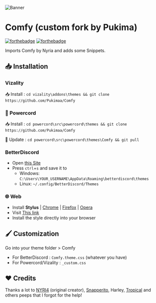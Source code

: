 ![Banner](https://pukimaa.github.io/Comfy/assets/banner.png)

# Comfy (custom fork by Pukima)

[![forthebadge](https://forthebadge.com/images/badges/built-with-love.svg)](https://forthebadge.com)
[![forthebadge](https://forthebadge.com/images/badges/uses-css.svg)](https://forthebadge.com)

Imports Comfy by Nyria and adds some Snippets.

## 📥 Installation

### Vizality

📥 Install : ```cd vizality\addons\themes && git clone https://github.com/Pukimaa/Comfy```

### 🔌 Powercord

📥 Install : ```cd powercord\src\powercord\themes && git clone https://github.com/Pukimaa/Comfy```

🔄 Update : ```cd powercord\src\powercord\themes\Comfy && git pull```

### BetterDiscord

* Open [this Site](https://pukima.site/Comfy/Comfy.theme.css)
* Press `ctrl`+`s` and save it to
  * Windows: `C:\Users\YOUR_USERNAME\AppData\Roaming\betterdiscord\themes`
  * Linux: `~/.config/BetterDiscord/Themes`
  
### 🌐 Web
* Install **Stylus** 
  | [Chrome](https://chrome.google.com/webstore/detail/stylus/clngdbkpkpeebahjckkjfobafhncgmne) | [Firefox](https://addons.mozilla.org/en-US/firefox/addon/styl-us/) | [Opera](https://github.com/openstyles/stylus/wiki/Opera,-Outdated-Stylus)
* Visit [This link](https://github.com/Pukimaa/BetterDiscordAddons/raw/master/Themes/Comfy/comfy.user.css)
* Install the style directly into your browser

## 🖌️ Customization
Go into your theme folder > Comfy
- For BetterDiscord : `Comfy.theme.css` (whatever you have)
- For Powercord/Vizality : `_custom.css`

## ❤️ Credits

Thanks a lot to [NYRI4](https://github.com/NYRI4) (original creator), [Snapperito](https://github.com/Snapperito), Harley, [Tropical](https://github.com/Tropix126) and others peeps that I forgot for the help!
